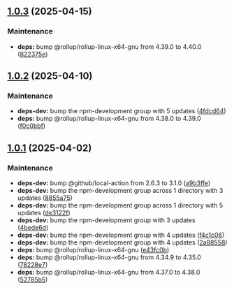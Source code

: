 ## [1.0.3](https://github.com/mikael-andersson91/setup-uipathcli/compare/v1.0.2...v1.0.3) (2025-04-15)

### Maintenance

* **deps:** bump @rollup/rollup-linux-x64-gnu from 4.39.0 to 4.40.0 ([822375e](https://github.com/mikael-andersson91/setup-uipathcli/commit/822375ee36e86e9deed07354c0e498ae738c0e27))

## [1.0.2](https://github.com/mikael-andersson91/setup-uipathcli/compare/v1.0.1...v1.0.2) (2025-04-10)

### Maintenance

* **deps-dev:** bump the npm-development group with 5 updates ([4fdcd64](https://github.com/mikael-andersson91/setup-uipathcli/commit/4fdcd6480b93f97e52158b224fea2a2921ddce2d))
* **deps:** bump @rollup/rollup-linux-x64-gnu from 4.38.0 to 4.39.0 ([f0c0bbf](https://github.com/mikael-andersson91/setup-uipathcli/commit/f0c0bbfbd484b79fdea63774a23e41cd71077c02))

## [1.0.1](https://github.com/mikael-andersson91/setup-uipathcli/compare/v1.0.0...v1.0.1) (2025-04-02)

### Maintenance

* **deps-dev:** bump @github/local-action from 2.6.3 to 3.1.0 ([a9b3ffe](https://github.com/mikael-andersson91/setup-uipathcli/commit/a9b3ffe7c784d973ad1eee9d3dbe4fb697444d12))
* **deps-dev:** bump the npm-development group across 1 directory with 3 updates ([8855a75](https://github.com/mikael-andersson91/setup-uipathcli/commit/8855a75abcb89c0dd411b1837c83ef703f05ec99))
* **deps-dev:** bump the npm-development group across 1 directory with 5 updates ([de3122f](https://github.com/mikael-andersson91/setup-uipathcli/commit/de3122f69a7f468ab0bb584a79ce6a4b3e16e204))
* **deps-dev:** bump the npm-development group with 3 updates ([4bede6d](https://github.com/mikael-andersson91/setup-uipathcli/commit/4bede6d3bc6317e911c73eb91d54f749a828e7f2))
* **deps-dev:** bump the npm-development group with 4 updates ([f4c1c06](https://github.com/mikael-andersson91/setup-uipathcli/commit/f4c1c06b2e924e241167348fed551d97cdd5f3d8))
* **deps-dev:** bump the npm-development group with 4 updates ([2a88558](https://github.com/mikael-andersson91/setup-uipathcli/commit/2a88558c40c38f57d3fca626a35a486f7288852f))
* **deps:** bump @rollup/rollup-linux-x64-gnu ([e43fc0b](https://github.com/mikael-andersson91/setup-uipathcli/commit/e43fc0be7d856059473633a7a9cd5c82517eccdc))
* **deps:** bump @rollup/rollup-linux-x64-gnu from 4.34.9 to 4.35.0 ([78228e7](https://github.com/mikael-andersson91/setup-uipathcli/commit/78228e7612f712e119bf502b8241456ff7093de4))
* **deps:** bump @rollup/rollup-linux-x64-gnu from 4.37.0 to 4.38.0 ([52785b5](https://github.com/mikael-andersson91/setup-uipathcli/commit/52785b50c4b039b00726adee7a3adb64ac865665))
